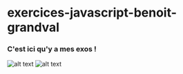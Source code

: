 # exercices-javascript-benoit-grandval
### C'est ici qu'y a mes exos !


![alt text](https://eurowebpage.com/images/js.png)
![alt text](https://c.tenor.com/YG4xGzMAouUAAAAd/tenor.gif)